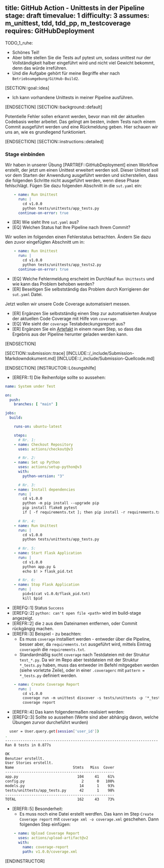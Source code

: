 title: GitHub Action - Unittests in der Pipeline
stage: draft
timevalue: 1
difficulty: 3
assumes: m_unittest, tdd, tdd_pp, m_testcoverage
requires: GitHubDeployment
---

TODO_1_ruhe:

- Schönes Teil!
- Aber bitte stellen Sie die Tests auf pytest um, sodass unittest nur der Vollständigkeit halber
  eingeführt wird und nicht viel Gewicht bekommt, denn das würde irreführen.
- Und die Aufgabe gehört für meine Begriffe eher nach `Betriebsumgebung/GitHub-Build2`.


[SECTION::goal::idea]

- Ich kann vorhandene Unittests in meiner Pipeline ausführen.

[ENDSECTION]
[SECTION::background::default]

Potentielle Fehler sollen erkannt werden, bevor man mit der aktuellen Codebasis
weiter arbeitet. Das gelingt am besten, indem Tests nach einem Commit ausgeführt
werden und eine Rückmeldung geben. Hier schauen wir uns an, wie es grundlegend
funktioniert.

[ENDSECTION]
[SECTION::instructions::detailed]

### Stage einbinden

Wir haben in unserer Übung [PARTREF::GitHubDeployment] einen Workflow erstellt, der jetzt
um einen Unittest erweitert werden soll. Dieser Unittest soll vor dem Starten der Anwendung
ausgeführt werden und sicherstellen, dass die folgenden Schritte nicht ausgeführt werden,
wenn diese Phase fehlschlägt.
Fügen Sie dazu folgenden Abschnitt in die `sut.yaml` ein:

```yaml
    - name: Run Unittest
      run: |
        cd v1.0.0
        python tests/unittests/app_tests.py
      continue-on-error: true
```

- [ER] Wie sieht Ihre `sut.yaml` aus?
- [EQ] Welchen Status hat Ihre Pipeline nach Ihrem Commit?

Wir wollen im folgenden einen Fehlerstatus betrachten.
Ändern Sie dazu den zuvor eingefügten Abschnitt um in:

```yaml
    - name: Run Unittest
      run: |
        cd v1.0.0
        python tests/unittests/app_tests2.py
      continue-on-error: true
```

- [EQ] Welche Fehlermeldung erscheint im Durchlauf `Run Unittests` und wie kann das Problem behoben
  werden?
- [ER] Beseitigen Sie selbstständig das Problem durch Korrigieren der `sut.yaml` Datei.

Jetzt wollen wir unsere Code Coverage automatisiert messen.

- [ER] Ergänzen Sie selbstständig einen Step zur automatisierten Analyse der aktuellen Code Coverage mit
  Hilfe von `coverage`.
- [EQ] Wie sieht der `coverage` Testabdeckungsreport aus?
- [ER] Ergänzen Sie ein
  [Artefakt](https://docs.github.com/de/actions/using-workflows/storing-workflow-data-as-artifacts#configuring-a-custom-artifact-retention-period)
  in einem neuen Step, so dass das Ergebnis aus der Pipeline herunter geladen werden kann.

[ENDSECTION]

[SECTION::submission::trace]
[INCLUDE::/_include/Submission-Markdowndokument.md]
[INCLUDE::/_include/Submission-Quellcode.md]

[ENDSECTION]
[INSTRUCTOR::Lösungshilfe]

- [EREFR::1] Die Reihenfolge sollte so aussehen:

```yaml
name: System under Test

on:
  push:
    branches: [ "main" ]

jobs:
  build:

    runs-on: ubuntu-latest

    steps:
      # Nr. 1: 
    - name: Checkout Repository
      uses: actions/checkout@v3

      # Nr. 2:
    - name: Set up Python
      uses: actions/setup-python@v3
      with:
        python-version: "3"

      # Nr. 3:
    - name: Install dependencies
      run: |
        cd v1.0.0
        python -m pip install --upgrade pip
        pip install flake8 pytest
        if [ -f requirements.txt ]; then pip install -r requirements.txt; fi

      # Nr. 4:
    - name: Run Unittest
      run: |
        cd v1.0.0
        python tests/unittests/app_tests.py
      
      # Nr. 5:
    - name: Start Flask Application
      run: |
        cd v1.0.0
        python app.py &
        echo $! > flask_pid.txt

      # Nr. 6:
    - name: Stop Flask Application
      run: |
        pid=$(cat v1.0.0/flask_pid.txt)
        kill $pid
```

- [EREFQ::1] Status `Success`
- [EREFQ::2] `python: can't open file <path>` wird im build-stage angezeigt.
- [EREFR::2] die `2` aus dem Dateinamen entfernen, oder Commit rückgängig machen. 
- [EREFR::3] Beispiel - zu beachten:
  - Es muss `coverage` installiert werden - entweder über die Pipeline, besser aber, da
  `requirements.txt` ausgeführt wird, mittels Eintrag `coverage`in die `requirements.txt`.
  - Standardmäßig sucht `coverage` nach Testdateien mit der Struktur `test_*.py`. Da wir im Repo
  aber testdateien mit der Struktur `*_tests.py` haben, muss das entweder im Befehl mitgegeben werden
  (siehe vorletzte Zeile), oder in einer `.coveragerc` mit `pattern = *_tests.py` definiert werden.

```yaml
    - name: Create Coverage Report
      run: |
        cd v1.0.0
        coverage run -m unittest discover -s tests/unittests -p '*_tests.py'
        coverage report
```

- [EREFR::4] Das kann folgendermaßen realisiert werden:
- [EREFQ::3] Sollte so aussehen (Werte sind aber abhängig davon, welche Übungen zurvor durcheführt wurden)

```bash
  user = User.query.get(session['user_id'])
.
----------------------------------------------------------------------
Ran 8 tests in 0.877s

OK
Benutzer erstellt.
User Stories erstellt.
Name                           Stmts   Miss  Cover
--------------------------------------------------
app.py                           104     41    61%
config.py                          2      0   100%
models.py                         14      1    93%
tests/unittests/app_tests.py      42      1    98%
--------------------------------------------------
TOTAL                            162     43    73%
```

- [EREFR::5] Besonderheit:
  - Es muss noch eine Datei erstellt werdfen. Das kann im Step `Create Coverage report` mit
  `coverage xml -o coverage.xml` geschehen.
  Dann folgenden Step einfügen:
  
```yaml
    - name: Upload Coverage Report
      uses: actions/upload-artifact@v2
      with:
        name: coverage-report
        path: v1.0.0/coverage.xml
```

[ENDINSTRUCTOR]
